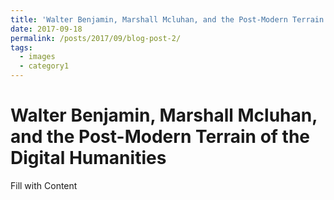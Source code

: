 ```yaml
---
title: 'Walter Benjamin, Marshall Mcluhan, and the Post-Modern Terrain of the Digital Humanities'
date: 2017-09-18
permalink: /posts/2017/09/blog-post-2/
tags:
  - images
  - category1
---
```

Walter Benjamin, Marshall Mcluhan, and the Post-Modern Terrain of the Digital Humanities
========================================================================================
Fill with Content
